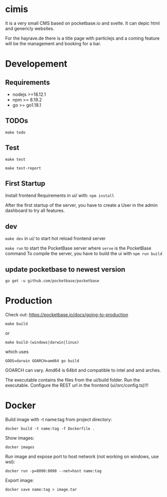# cimis

It is a very small CMS based on pocketbase.io and svelte. It can depic html and genericly
websites.

For the hayrave.de there is a title page with particlejs and a coming feature will be the
management and booking for a bar.

# Developement

## Requirements
- nodejs >=18.12.1
- npm >= 8.19.2
- go >= go1.18.1

## TODOs
`make todo`

## Test
`make test`

`make test-report`

## First Startup
Install frontend Requirements in ui/ with:
`npm install`

After the first startup of the server, you have to create a User in the admin dashboard to try all features.

## dev
`make dev` in ui/ to start hot reload frontend server

`make run` to start the PocketBase server where `serve` is the PocketBase command
To compile the server, you have to build the ui with `npm run build`

## update pocketbase to newest version
`go get -u github.com/pocketbase/pocketbase`

# Production
Check out: https://pocketbase.io/docs/going-to-production

`make build`

or

`make build-(windows|darwin|linux)`

which uses

`GOOS=darwin GOARCH=amd64 go build`

GOARCH can vary. Amd64 is 64bit and compatible to intel and amd arches.

The executable contains the files from the ui/build folder. Run the executable.
Configure the REST url in the frontend (ui/src/config.ts)!!!

# Docker

Build image with -t name:tag from project directory:

`docker build -t name:tag -f Dockerfile .`

Show images:

`docker images`

Run image and expose port to host network (not working on windows, use wsl):

`docker run -p=8090:8090 --net=host name:tag`

Export image:

`docker save name:tag > image.tar`
